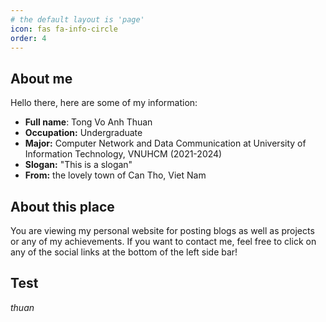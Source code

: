 ```yaml
---
# the default layout is 'page'
icon: fas fa-info-circle
order: 4
---
```

## About me
Hello there, here are some of my information:

- **Full name**: Tong Vo Anh Thuan
- **Occupation:** Undergraduate
- **Major:** Computer Network and Data Communication at University of Information Technology, VNUHCM (2021-2024)
- **Slogan:** "This is a slogan"
- **From:** the lovely town of Can Tho, Viet Nam

## About this place
You are viewing my personal website for posting blogs as well as projects or any of my achievements. If you want to contact me, feel free to click on any of the social links at the bottom of the left side bar!
## Test
*thuan*
